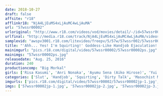 ```yaml
---
date: 2018-10-27
draft: false
affsite: "r18"
afflinkr18: "NjA4LjEuMS4xLjAuMC4wLjAuMA"
url: "57wssr00002"
urloriginal: "http://www.r18.com/videos/vod/movies/detail/-/id=57wssr00002"
urlfinal: "http://media.r18.com/track/NjA4LjEuMS4xLjAuMC4wLjAuMA/videos/vod/movies/detail/-/id=57wssr00002"
samplevid: "awspv3001.r18.com/litevideo/freepv/5/57w/57wssr002/57wssr002_dmb_w.mp4"
title: "'Ahh... Yes! I'm Squirting!' Goddess-Like Handjob Ejaculation!! 'A Beautiful Handjob Expert Boasts, 'I Guarantee I'll Make You Cum!' As She Stares Into Your Eyes And Pummels You With Dirty Talk And Penis Pleasuring Urethra Joy A Demonic And Sadistic Swallowing Fun Time Where The Ejaculating Never Stops!"
mainimgurl: "pics.r18.com/digital/video/57wssr00002/57wssr00002ps.jpg"
mainimgs: "57wssr00002ps.jpg"
releasedate: "Aug. 25, 2016"
duration: 240
productioncomp: "Big Morkal"
girls: ['Risa Kasumi', 'Anri Nonaka', 'Ayumu Sena (Aiko Hirose)', 'Yui Hatano', 'Rina Fukada', 'Hinata Komine', 'Azumi Mizushima', 'Mirei Yokoyama', 'Chika Arimura', 'Momo Ogura']
categories: ['Slut', 'Handjob', 'Squirting', 'Dirty Talk', 'Masochist Man', 'Over 4 Hours', 'Hi-Def']
imgurls: ['pics.r18.com/digital/video/57wssr00002/57wssr00002jp-1.jpg', 'pics.r18.com/digital/video/57wssr00002/57wssr00002jp-2.jpg', 'pics.r18.com/digital/video/57wssr00002/57wssr00002jp-3.jpg', 'pics.r18.com/digital/video/57wssr00002/57wssr00002jp-4.jpg', 'pics.r18.com/digital/video/57wssr00002/57wssr00002jp-5.jpg', 'pics.r18.com/digital/video/57wssr00002/57wssr00002jp-6.jpg', 'pics.r18.com/digital/video/57wssr00002/57wssr00002jp-7.jpg', 'pics.r18.com/digital/video/57wssr00002/57wssr00002jp-8.jpg', 'pics.r18.com/digital/video/57wssr00002/57wssr00002jp-9.jpg', 'pics.r18.com/digital/video/57wssr00002/57wssr00002jp-10.jpg', 'pics.r18.com/digital/video/57wssr00002/57wssr00002jp-11.jpg', 'pics.r18.com/digital/video/57wssr00002/57wssr00002jp-12.jpg', 'pics.r18.com/digital/video/57wssr00002/57wssr00002jp-13.jpg', 'pics.r18.com/digital/video/57wssr00002/57wssr00002jp-14.jpg', 'pics.r18.com/digital/video/57wssr00002/57wssr00002jp-15.jpg', 'pics.r18.com/digital/video/57wssr00002/57wssr00002jp-16.jpg', 'pics.r18.com/digital/video/57wssr00002/57wssr00002jp-17.jpg', 'pics.r18.com/digital/video/57wssr00002/57wssr00002jp-18.jpg', 'pics.r18.com/digital/video/57wssr00002/57wssr00002jp-19.jpg', 'pics.r18.com/digital/video/57wssr00002/57wssr00002jp-20.jpg']
imgs: ['57wssr00002jp-1.jpg', '57wssr00002jp-2.jpg', '57wssr00002jp-3.jpg', '57wssr00002jp-4.jpg', '57wssr00002jp-5.jpg', '57wssr00002jp-6.jpg', '57wssr00002jp-7.jpg', '57wssr00002jp-8.jpg', '57wssr00002jp-9.jpg', '57wssr00002jp-10.jpg', '57wssr00002jp-11.jpg', '57wssr00002jp-12.jpg', '57wssr00002jp-13.jpg', '57wssr00002jp-14.jpg', '57wssr00002jp-15.jpg', '57wssr00002jp-16.jpg', '57wssr00002jp-17.jpg', '57wssr00002jp-18.jpg', '57wssr00002jp-19.jpg', '57wssr00002jp-20.jpg']
---
```

